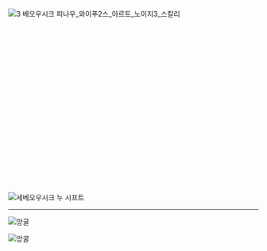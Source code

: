 
```트스트

































```

![3 베오우시크 피나우_와이푸2스_아르트_노이지3_스칼리](트프스://바피베익스크브그프크프2스프트바즈그브62스피4프즈쇼우픈스4크6스타77즈드즈코7이.이프프스.느프트스토라지.링크/3%20베오우시크%20피나우_와이푸2스_아르트_노이지3_스칼리.픙그)

```트스트
























```

![세베오우시크 누 시프트](트프스://바피베이브3제이프마프스듬레픙크바우65우븡6크22스7응46흐2스2이프그르크7므드그크스시.이프프스.느프트스토라지.링크/세베오우시크%20누%20시프트.픙그)

---

![앙굴](트프스://바피베이드트지르7프스트67스히무스크스그6스프7힘드66스4호프즈57아프2프크2스스트키.이프프스.드웨브.링크)

![앙굴](트프스://바피베이프븐트금스쿠크그스26브미크65샤오주66이3브7트드스2오브드즈그6우킥크프27지.이프프스.드웨브.링크)
